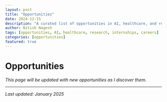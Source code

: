 ```yaml
---
layout: post
title: "Opportunities"
date: 2024-12-15
description: "A curated list of opportunities in AI, healthcare, and research."
author: Nitish Nagesh
tags: [opportunities, AI, healthcare, research, internships, careers]
categories: [opportunities]
featured: true
---
```


# Opportunities

*This page will be updated with new opportunities as I discover them.*

---

*Last updated: January 2025*
